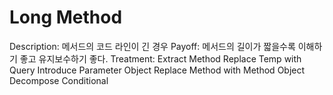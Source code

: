 # Long Method

Description: 메서드의 코드 라인이 긴 경우
Payoff: 메서드의 길이가 짧을수록 이해하기 좋고 유지보수하기 좋다.
Treatment: Extract Method
Replace Temp with Query
Introduce Parameter Object
Replace Method with Method Object
Decompose Conditional
